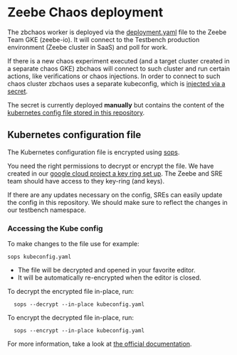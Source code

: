 # Zeebe Chaos deployment

The zbchaos worker is deployed via the [deployment.yaml](/go-chaos/deploy/deployment.yaml) file to the Zeebe Team GKE (zeebe-io). It will connect to the Testbench production environment (Zeebe cluster in SaaS) and poll for work.

If there is a new chaos experiment executed (and a target cluster created in a separate chaos GKE) zbchaos will connect to such cluster and run certain actions, like verifications or chaos injections. In order to connect to such chaos cluster zbchaos uses a separate kubeconfig, which is [injected via a secret](https://github.com/zeebe-io/zeebe-chaos/blob/main/go-chaos/deploy/deployment.yaml#L60). 

The secret is currently deployed **manually** but contains the content of the [kubernetes config file stored in this repository](https://github.com/zeebe-io/zeebe-chaos/blob/main/go-chaos/deploy/kubeconfig.yaml).

## Kubernetes configuration file

The Kubernetes configuration file is encrypted using [sops](https://github.com/mozilla/sops).


You need the right permissions to decrypt or encrypt the file. We have created in our [google cloud project a key ring set up](https://github.com/zeebe-io/zeebe-chaos/blob/main/go-chaos/deploy/kubeconfig.yaml). The Zeebe and SRE team should have access to they key-ring (and keys). 


If there are any updates necessary on the config, SREs can easily update the config in this repository. We should make sure to reflect the changes in our testbench namespace.


### Accessing the Kube config
To make changes to the file use for example:

```
sops kubeconfig.yaml
```

  - The file will be decrypted and opened in your favorite editor.
  - It will be automatically re-encrypted when the editor is closed.


To decrypt the encrypted file in-place, run:

```
  sops --decrypt --in-place kubeconfig.yaml
```

To encrypt the decrypted file in-place, run:

```
  sops --encrypt --in-place kubeconfig.yaml
```

For more information, take a look at [the official documentation](https://github.com/mozilla/sops).
